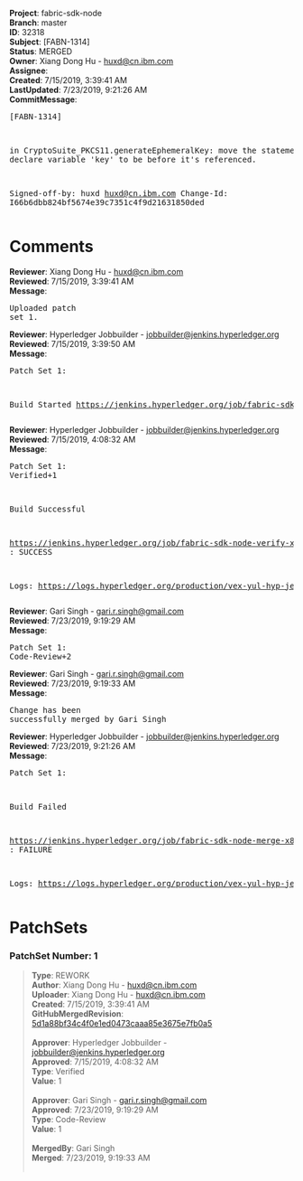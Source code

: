<strong>Project</strong>: fabric-sdk-node<br><strong>Branch</strong>: master<br><strong>ID</strong>: 32318<br><strong>Subject</strong>: [FABN-1314]<br><strong>Status</strong>: MERGED<br><strong>Owner</strong>: Xiang Dong Hu - huxd@cn.ibm.com<br><strong>Assignee</strong>:<br><strong>Created</strong>: 7/15/2019, 3:39:41 AM<br><strong>LastUpdated</strong>: 7/23/2019, 9:21:26 AM<br><strong>CommitMessage</strong>:<br><pre>[FABN-1314]

in CryptoSuite_PKCS11.generateEphemeralKey:
move the statement to declare variable 'key' to be before it's referenced.

Signed-off-by: huxd <huxd@cn.ibm.com>
Change-Id: I66b6dbb824bf5674e39c7351c4f9d21631850ded
</pre><h1>Comments</h1><strong>Reviewer</strong>: Xiang Dong Hu - huxd@cn.ibm.com<br><strong>Reviewed</strong>: 7/15/2019, 3:39:41 AM<br><strong>Message</strong>: <pre>Uploaded patch set 1.</pre><strong>Reviewer</strong>: Hyperledger Jobbuilder - jobbuilder@jenkins.hyperledger.org<br><strong>Reviewed</strong>: 7/15/2019, 3:39:50 AM<br><strong>Message</strong>: <pre>Patch Set 1:

Build Started https://jenkins.hyperledger.org/job/fabric-sdk-node-verify-x86_64/2690/</pre><strong>Reviewer</strong>: Hyperledger Jobbuilder - jobbuilder@jenkins.hyperledger.org<br><strong>Reviewed</strong>: 7/15/2019, 4:08:32 AM<br><strong>Message</strong>: <pre>Patch Set 1: Verified+1

Build Successful 

https://jenkins.hyperledger.org/job/fabric-sdk-node-verify-x86_64/2690/ : SUCCESS

Logs: https://logs.hyperledger.org/production/vex-yul-hyp-jenkins-3/fabric-sdk-node-verify-x86_64/2690</pre><strong>Reviewer</strong>: Gari Singh - gari.r.singh@gmail.com<br><strong>Reviewed</strong>: 7/23/2019, 9:19:29 AM<br><strong>Message</strong>: <pre>Patch Set 1: Code-Review+2</pre><strong>Reviewer</strong>: Gari Singh - gari.r.singh@gmail.com<br><strong>Reviewed</strong>: 7/23/2019, 9:19:33 AM<br><strong>Message</strong>: <pre>Change has been successfully merged by Gari Singh</pre><strong>Reviewer</strong>: Hyperledger Jobbuilder - jobbuilder@jenkins.hyperledger.org<br><strong>Reviewed</strong>: 7/23/2019, 9:21:26 AM<br><strong>Message</strong>: <pre>Patch Set 1:

Build Failed 

https://jenkins.hyperledger.org/job/fabric-sdk-node-merge-x86_64/422/ : FAILURE

Logs: https://logs.hyperledger.org/production/vex-yul-hyp-jenkins-3/fabric-sdk-node-merge-x86_64/422</pre><h1>PatchSets</h1><h3>PatchSet Number: 1</h3><blockquote><strong>Type</strong>: REWORK<br><strong>Author</strong>: Xiang Dong Hu - huxd@cn.ibm.com<br><strong>Uploader</strong>: Xiang Dong Hu - huxd@cn.ibm.com<br><strong>Created</strong>: 7/15/2019, 3:39:41 AM<br><strong>GitHubMergedRevision</strong>: [5d1a88bf34c4f0e1ed0473caaa85e3675e7fb0a5](https://github.com/hyperledger-gerrit-archive/fabric-sdk-node/commit/5d1a88bf34c4f0e1ed0473caaa85e3675e7fb0a5)<br><br><strong>Approver</strong>: Hyperledger Jobbuilder - jobbuilder@jenkins.hyperledger.org<br><strong>Approved</strong>: 7/15/2019, 4:08:32 AM<br><strong>Type</strong>: Verified<br><strong>Value</strong>: 1<br><br><strong>Approver</strong>: Gari Singh - gari.r.singh@gmail.com<br><strong>Approved</strong>: 7/23/2019, 9:19:29 AM<br><strong>Type</strong>: Code-Review<br><strong>Value</strong>: 1<br><br><strong>MergedBy</strong>: Gari Singh<br><strong>Merged</strong>: 7/23/2019, 9:19:33 AM<br><br></blockquote>